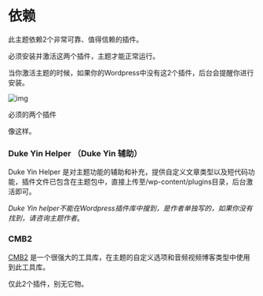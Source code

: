 # 依赖

此主题依赖2个非常可靠、值得信赖的插件。

必须安装并激活这两个插件，主题才能正常运行。

当你激活主题的时候，如果你的Wordpress中没有这2个插件，后台会提醒你进行安装。

![img](\assets\plugins-dependency.png)



必须的两个插件

像这样。

### Duke Yin Helper （Duke Yin 辅助）

Duke Yin Helper 是对主题功能的辅助和补充，提供自定义文章类型以及短代码功能，插件文件已包含在主题包中，直接上传至/wp-content/plugins目录，后台激活即可。

*Duke Yin helper不能在Wordpress插件库中搜到，是作者单独写的，如果你没有找到，请咨询主题作者*。

### CMB2

[CMB2](https://wordpress.org/plugins/cmb2/) 是一个很强大的工具库，在主题的自定义选项和音频视频博客类型中使用到此工具库。

仅此2个插件，别无它物。